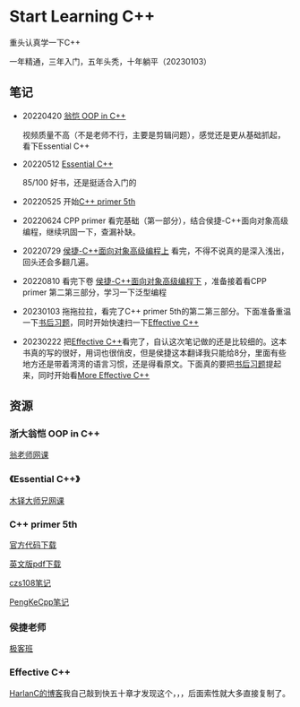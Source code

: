 # Start Learning C++

重头认真学一下C++ 

一年精通，三年入门，五年头秃，十年躺平（20230103）

## 笔记

- 20220420 [翁恺 OOP in C++](./01-Notes/00-ZJU_CPP/Object-Oriented-Programming.md)

  视频质量不高（不是老师不行，主要是剪辑问题），感觉还是更从基础抓起，看下Essential C++

- 20220512 [Essential C++](./01-Notes/01-Essential_C++/Essential_C++.md)

   85/100 好书，还是挺适合入门的

- 20220525 开始[C++ primer 5th](./01-Notes/02-CPP_Primer_5th/CPP_Primer_5th.md)

- 20220624 CPP primer 看完基础（第一部分），结合侯捷-C++面向对象高级编程，继续巩固一下，查漏补缺。

- 20220729 [侯捷-C++面向对象高级编程上](./01-Notes/03-HJ-HLOPP/C++面向对象高级编程上.md)  看完，不得不说真的是深入浅出，回头还会多翻几遍。

- 20220810 看完下卷 [侯捷-C++面向对象高级编程下](./01-Notes/03-HJ-HLOPP/C++面向对象高级编程下.md) ，准备接着看CPP primer 第二第三部分，学习一下泛型编程

- 20230103 拖拖拉拉，看完了C++ primer 5th的第二第三部分。下面准备重温一下[书后习题](./01-Notes/04-CPP_Primer_5th_Homework/CPP_Primer_5th_Homework.md)，同时开始快速扫一下[Effective C++](./01-Notes/05-Effective_C++/Effective_C++.md)

- 20230222 把[Effective C++](./01-Notes/05-Effective_C++/Effective_C++.md)看完了，自认这次笔记做的还是比较细的。这本书真的写的很好，用词也很俏皮，但是侯捷这本翻译我只能给8分，里面有些地方还是带着湾湾的语言习惯，还是得看原文。下面真的要把[书后习题](./01-Notes/04-CPP_Primer_5th_Homework/CPP_Primer_5th_Homework.md)提起来，同时开始看[More Effective C++](./01-Notes/06-More_Effective_C++/More_Effective_C++.md)



## 资源

### 浙大翁恺 OOP in C++

[翁老师网课](https://www.bilibili.com/video/BV1yQ4y1A7ts)

### 《Essential C++》

[木铎大师兄网课](https://www.bilibili.com/video/BV1f3411p7Jv)

### C++ primer 5th

[官方代码下载](https://www.informit.com/store/c-plus-plus-primer-9780321714114)

[英文版pdf下载](https://zhjwpku.com/assets/pdf/books/C++.Primer.5th.Edition_2013.pdf)

[czs108笔记](https://github.com/czs108/Cpp-Primer-5th-Notes-CN)

[PengKeCpp笔记](https://github.com/PengKeCpp/Cpp-Primer)

### 侯捷老师

[极客班](www.geekband.com)

### Effective C++

[HarlanC的博客](https://www.cnblogs.com/harlanc/p/6760057.html)我自己敲到快五十章才发现这个，，，后面索性就大多直接复制了。



